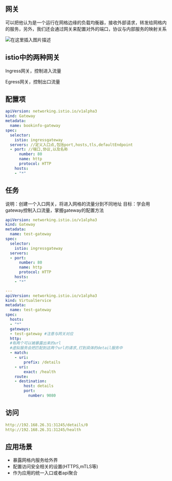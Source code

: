 ## 网关

可以把他认为是一个运行在网格边缘的负载均衡器，接收外部请求，转发给网格内的服务，另外，我们还会通过网关来配置对外的端口，协议与内部服务的映射关系

![在这里插入图片描述](https://img-blog.csdnimg.cn/2020051120550824.png?x-oss-process=image/watermark,type_ZmFuZ3poZW5naGVpdGk,shadow_10,text_aHR0cHM6Ly9ibG9nLmNzZG4ubmV0L3FxXzQzMTA5OTc4,size_16,color_FFFFFF,t_70)
## istio中的两种网关

Ingress网关，控制进入流量

Egress网关，控制出口流量

## 配置项

```yaml
apiVersion: networking.istio.io/v1alpha3
kind: Gateway
metadata:
  name: bookinfo-gateway
spec:
  selector:
    istio: ingressgateway 
  servers: //定义入口点,包括port,hosts,tls,defaultEndpoint
  - port: //端口,协议,以及名称
      number: 80
      name: http
      protocol: HTTP
    hosts:
    - "*"

```

## 任务
说明：创建一个入口网关，将进入网格的流量分到不同地址
目标：学会用gateway控制入口流量，掌握gateway的配置方法

```yaml
apiVersion: networking.istio.io/v1alpha3
kind: Gateway
metadata:
  name: test-gateway
spec:
  selector:
    istio: ingressgateway 
  servers:
  - port:
      number: 80
      name: http
      protocol: HTTP
    hosts:
    - "*"

---
apiVersion: networking.istio.io/v1alpha3
kind: VirtualService
metadata:
  name: test-gateway
spec:
  hosts:
  - "*"
  gateways:
  - test-gateway #注意与网关对应
  http:
  #有两个可以被暴露出来的url
  #虚拟服务会把匹配到这两个url的请求,打到具体的detail服务中
  - match:
    - uri:
        prefix: /details
    - uri:
        exact: /health
    route:
    - destination:
        host: details
        port:
          number: 9080
```
## 访问

```yaml
http://192.168.26.31:31245/details/0
http://192.168.26.31:31245/health
```
## 应用场景

 - 暴露网格内服务给外界
 - 配置访问安全相关的设置(HTTPS,mTLS等)
 - 作为应用的统一入口或者api聚合